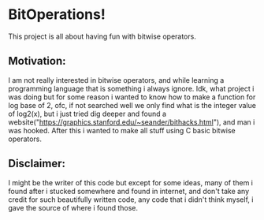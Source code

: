 # BitOperations!

This project is all about having fun with bitwise operators.

## Motivation:

I am not really interested in bitwise operators, and while learning a programming language
that is something i always ignore. Idk, what project i was doing but for some reason i wanted to know
how to make a function for log base of 2, ofc, if not searched well we only find what is the integer value
of log2(x), but i just tried dig deeper and found a website("https://graphics.stanford.edu/~seander/bithacks.html"),
and man i was hooked. After this i wanted to make all stuff using C basic bitwise operators.

## Disclaimer:

I might be the writer of this code but except for some ideas, many of them i found after i stucked somewhere and found in internet,
and don't take any credit for such beautifully written code, any code that i didn't think myself, i gave the source of where i found those.

